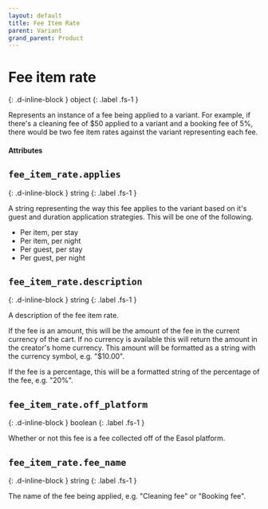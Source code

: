 ```yaml
---
layout: default
title: Fee Item Rate
parent: Variant
grand_parent: Product
---
```


# Fee item rate
{: .d-inline-block }
object
{: .label .fs-1 }

Represents an instance of a fee being applied to a variant. For example, if
there's a cleaning fee of $50 applied to a variant and a booking fee of 5%,
there would be two fee item rates against the variant representing each fee.

#### Attributes

## `fee_item_rate.applies`
{: .d-inline-block }
string
{: .label .fs-1 }

A string representing the way this fee applies to the variant based on it's
guest and duration application strategies. This will be one of the following.

- Per item, per stay
- Per item, per night
- Per guest, per stay
- Per guest, per night

## `fee_item_rate.description`
{: .d-inline-block }
string
{: .label .fs-1 }

A description of the fee item rate.

If the fee is an amount, this will be the amount of the fee in the current
currency of the cart. If no currency is available this will return the amount
in the creator's home currency. This amount will be formatted as a string with
the currency symbol, e.g. "$10.00".

If the fee is a percentage, this will be a formatted string of the percentage
of the fee, e.g. "20%".

## `fee_item_rate.off_platform`
{: .d-inline-block }
boolean
{: .label .fs-1 }

Whether or not this fee is a fee collected off of the Easol platform.

## `fee_item_rate.fee_name`
{: .d-inline-block }
string
{: .label .fs-1 }

The name of the fee being applied, e.g. "Cleaning fee" or "Booking fee".
